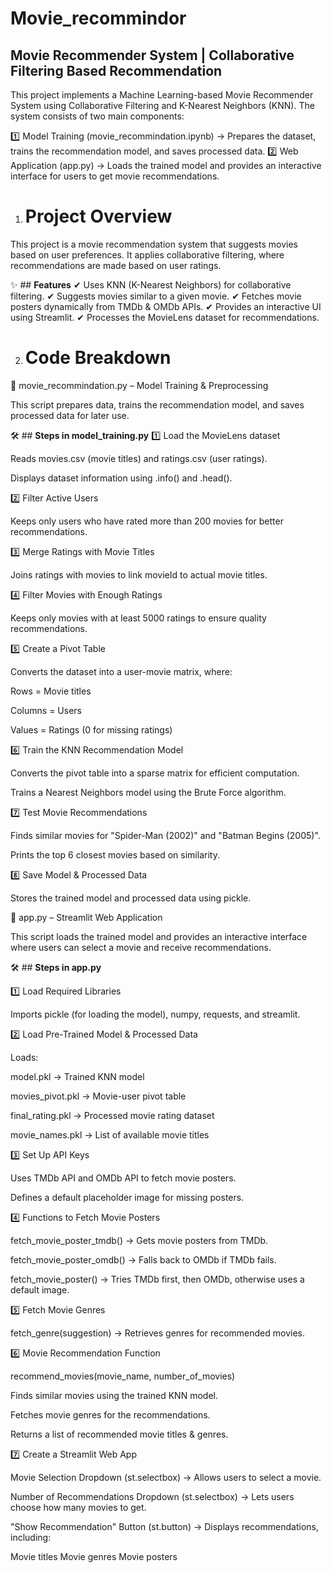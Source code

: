 # Movie_recommindor

## Movie Recommender System | Collaborative Filtering Based Recommendation
This project implements a Machine Learning-based Movie Recommender System using Collaborative Filtering and K-Nearest Neighbors (KNN). The system consists of two main components:

1️⃣ Model Training (movie_recommindation.ipynb) → Prepares the dataset, trains the recommendation model, and saves processed data.
2️⃣ Web Application (app.py) → Loads the trained model and provides an interactive interface for users to get movie recommendations.

1. # **Project Overview**
This project is a movie recommendation system that suggests movies based on user preferences. It applies collaborative filtering, where recommendations are made based on user ratings.

✨ ## **Features**
✔ Uses KNN (K-Nearest Neighbors) for collaborative filtering.
✔ Suggests movies similar to a given movie.
✔ Fetches movie posters dynamically from TMDb & OMDb APIs.
✔ Provides an interactive UI using Streamlit.
✔ Processes the MovieLens dataset for recommendations.

2. # **Code Breakdown**
📌 movie_recommindation.py – Model Training & Preprocessing

This script prepares data, trains the recommendation model, and saves processed data for later use.

🛠 ## **Steps in model_training.py**
1️⃣ Load the MovieLens dataset

Reads movies.csv (movie titles) and ratings.csv (user ratings).

Displays dataset information using .info() and .head().

2️⃣ Filter Active Users

Keeps only users who have rated more than 200 movies for better recommendations.

3️⃣ Merge Ratings with Movie Titles

Joins ratings with movies to link movieId to actual movie titles.

4️⃣ Filter Movies with Enough Ratings

Keeps only movies with at least 5000 ratings to ensure quality recommendations.

5️⃣ Create a Pivot Table

Converts the dataset into a user-movie matrix, where:

Rows = Movie titles

Columns = Users

Values = Ratings (0 for missing ratings)

6️⃣ Train the KNN Recommendation Model

Converts the pivot table into a sparse matrix for efficient computation.

Trains a Nearest Neighbors model using the Brute Force algorithm.

7️⃣ Test Movie Recommendations

Finds similar movies for "Spider-Man (2002)" and "Batman Begins (2005)".

Prints the top 6 closest movies based on similarity.

8️⃣ Save Model & Processed Data

Stores the trained model and processed data using pickle.

📌 app.py – Streamlit Web Application

This script loads the trained model and provides an interactive interface where users can select a movie and receive recommendations.

🛠 ## **Steps in app.py**

1️⃣ Load Required Libraries

Imports pickle (for loading the model), numpy, requests, and streamlit.

2️⃣ Load Pre-Trained Model & Processed Data

Loads:

model.pkl → Trained KNN model

movies_pivot.pkl → Movie-user pivot table

final_rating.pkl → Processed movie rating dataset

movie_names.pkl → List of available movie titles

3️⃣ Set Up API Keys

Uses TMDb API and OMDb API to fetch movie posters.

Defines a default placeholder image for missing posters.

4️⃣ Functions to Fetch Movie Posters

fetch_movie_poster_tmdb() → Gets movie posters from TMDb.

fetch_movie_poster_omdb() → Falls back to OMDb if TMDb fails.

fetch_movie_poster() → Tries TMDb first, then OMDb, otherwise uses a default image.

5️⃣ Fetch Movie Genres

fetch_genre(suggestion) → Retrieves genres for recommended movies.

6️⃣ Movie Recommendation Function

recommend_movies(movie_name, number_of_movies)

Finds similar movies using the trained KNN model.

Fetches movie genres for the recommendations.

Returns a list of recommended movie titles & genres.

7️⃣ Create a Streamlit Web App

Movie Selection Dropdown (st.selectbox) → Allows users to select a movie.

Number of Recommendations Dropdown (st.selectbox) → Lets users choose how many movies to get.

"Show Recommendation" Button (st.button) → Displays recommendations, including:

Movie titles
Movie genres
Movie posters
